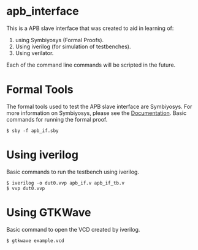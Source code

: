 # apb_interface

This is a APB slave interface that was created to aid in learning of:
1. using Symbiyosys (Formal Proofs).
2. Using iverilog (for simulation of testbenches).
3. Using verilator.

Each of the command line commands will be scripted in the future.

# Formal Tools

The formal tools used to test the APB slave interface are Symbiyosys. 
For more information on Symbiyosys, please see the [Documentation](https://symbiyosys.readthedocs.io/en/latest/).
Basic commands for running the formal proof.

    $ sby -f apb_if.sby 

# Using iverilog
Basic commands to run the testbench using iverilog.

    $ iverilog -o dut0.vvp apb_if.v apb_if_tb.v
    $ vvp dut0.vvp

# Using GTKWave
Basic command to open the VCD created by iverilog.

    $ gtkwave example.vcd